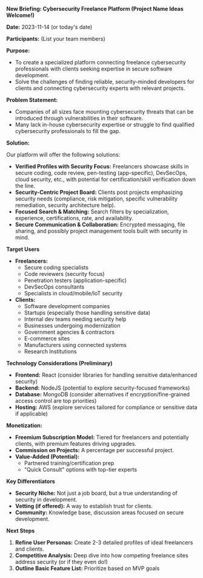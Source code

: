 
**New Briefing: Cybersecurity Freelance Platform (Project Name Ideas Welcome!)**

**Date:**  2023-11-14 (or today's date)

**Participants:**  (List your team members)

**Purpose:**

* To create a specialized platform connecting freelance cybersecurity professionals with clients seeking expertise in secure software development. 
* Solve the challenges of finding reliable, security-minded developers for clients and connecting cybersecurity experts with relevant projects.

**Problem Statement:**

* Companies of all sizes face mounting cybersecurity threats that can be introduced through vulnerabilities in their software.
* Many lack in-house cybersecurity expertise or struggle to find qualified cybersecurity professionals to fill the gap.

**Solution:**

Our platform will offer the following solutions:

* **Verified Profiles with Security Focus:** Freelancers showcase skills in secure coding, code review, pen-testing (app-specific), DevSecOps, cloud security, etc., with potential for certification/skill verification down the line.
* **Security-Centric Project Board:** Clients post projects emphasizing security needs (compliance, risk mitigation, specific vulnerability remediation, security architecture help).
* **Focused Search & Matching:** Search filters by specialization, experience, certifications,  rate, and availability. 
* **Secure Communication & Collaboration:**   Encrypted messaging, file sharing, and possibly project management tools built with security in mind.

**Target Users**

* **Freelancers:** 
    * Secure coding specialists 
    * Code reviewers (security focus)
    * Penetration testers (application-specific)
    * DevSecOps consultants
    * Specialists in cloud/mobile/IoT security
* **Clients:**
    * Software development companies
    * Startups (especially those handling sensitive data)
    * Internal dev teams needing security help
    * Businesses undergoing modernization 
    * Government agencies & contractors 
    * E-commerce sites
    * Manufacturers using connected systems 
    * Research Institutions

**Technology Considerations (Preliminary)**
* **Frontend:** React (consider libraries for handling sensitive data/enhanced security)
* **Backend:** NodeJS (potential to explore security-focused frameworks)
* **Database:**  MongoDB (consider alternatives if encryption/fine-grained access control are top priorities)
* **Hosting:**  AWS (explore services tailored for compliance or sensitive data if applicable)

**Monetization:**

* **Freemium Subscription Model:**  Tiered for freelancers and potentially clients, with premium features driving upgrades.
* **Commission on Projects:** A percentage per successful project.
* **Value-Added (Potential):** 
    * Partnered training/certification prep
    * "Quick Consult" options with top-tier experts

**Key Differentiators**

* **Security Niche:**  Not just a job board, but a true understanding of security in development.
* **Vetting (if offered):**  A way to establish trust for clients.
* **Community:**  Knowledge base, discussion areas focused on secure development. 

**Next Steps**

1. **Refine User Personas:** Create 2-3 detailed profiles of ideal freelancers and clients. 
2. **Competitive Analysis:** Deep dive into how competing freelance sites address security (or if they even do!)
3. **Outline Basic Feature List:** Prioritize based on MVP goals

